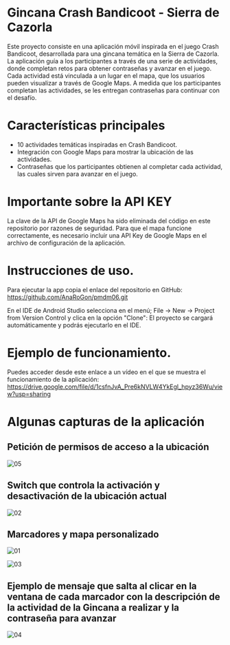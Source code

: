 # Gincana Crash Bandicoot - Sierra de Cazorla
Este proyecto consiste en una aplicación móvil inspirada en el juego Crash Bandicoot, desarrollada para una gincana temática en la Sierra de Cazorla.
La aplicación guía a los participantes a través de una serie de actividades, donde completan retos para obtener contraseñas y avanzar en el juego.
Cada actividad está vinculada a un lugar en el mapa, que los usuarios pueden visualizar a través de Google Maps. 
A medida que los participantes completan las actividades, se les entregan contraseñas para continuar con el desafío.


# Características principales
* 10 actividades temáticas inspiradas en Crash Bandicoot.
* Integración con Google Maps para mostrar la ubicación de las actividades.
* Contraseñas que los participantes obtienen al completar cada actividad, las cuales sirven para avanzar en el juego. 

# Importante sobre la API KEY
La clave de la API de Google Maps ha sido eliminada del código en este repositorio por razones de seguridad. 
Para que el mapa funcione correctamente, es necesario incluir una API Key de Google Maps en el archivo de configuración de la aplicación.
  
# Instrucciones de uso.

Para ejecutar la app copia el enlace del repositorio en GitHub: <https://github.com/AnaRoGon/pmdm06.git>

En el IDE de Android Studio selecciona en el menú; 
File -> New -> Project from Version Control y clica en la opción "Clone": 
El proyecto se cargará automáticamente y podrás ejecutarlo en el IDE. 


# Ejemplo de funcionamiento.

Puedes acceder desde este enlace a un vídeo en el que se muestra el funcionamiento de la aplicación: 
<https://drive.google.com/file/d/1csfnJvA_Pre6kNVLW4YkEgl_hpyz36Wu/view?usp=sharing>

# Algunas capturas de la aplicación

## Petición de permisos de acceso a la ubicación

![05](https://github.com/user-attachments/assets/86d80f6e-d480-465a-acb3-454b9aa79c93)

## Switch que controla la activación y desactivación de la ubicación actual

![02](https://github.com/user-attachments/assets/1591f508-d908-4e1a-a056-aa8d065856a2)

## Marcadores y mapa personalizado 

![01](https://github.com/user-attachments/assets/51808254-295c-4d0d-b672-c387075f4a6e)

![03](https://github.com/user-attachments/assets/afa36f20-d845-46c7-87b4-39bd53bd7062)

## Ejemplo de mensaje que salta al clicar en la ventana de cada marcador con la descripción de la actividad de la Gincana a realizar y la contraseña para avanzar

![04](https://github.com/user-attachments/assets/e082f150-ab67-4873-9e72-ec949a96f8e1)




